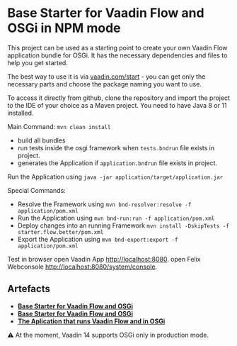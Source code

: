 # Base Starter for Vaadin Flow and OSGi in NPM mode

This project can be used as a starting point to create your own Vaadin Flow application bundle for OSGi.
It has the necessary dependencies and files to help you get started.

The best way to use it is via [vaadin.com/start](https://vaadin.com/start) - you can get only the necessary parts and choose the package naming you want to use.

To access it directly from github, clone the repository and import the project to the IDE of your choice as a Maven project. You need to have Java 8 or 11 installed.

Main Command: `mvn clean install`
- build all bundles
- run tests inside the osgi framework when `tests.bndrun` file exists in project.
- generates the Application if `application.bndrun` file exists in project.

Run the Application using `java -jar application/target/application.jar`


Special Commands:
- Resolve the Framework using `mvn bnd-resolver:resolve -f application/pom.xml`
- Run the Application using `mvn bnd-run:run -f application/pom.xml`
- Deploy changes into an running Framework `mvn install -DskipTests -f starter.flow.better/pom.xml`
- Export the Application using `mvn bnd-export:export -f application/pom.xml`



Test in browser
open Vaadin App [http://localhost:8080](http://localhost:8080).
open Felix Webconsole [http://localhost:8080/system/console](http://localhost:8080/system/console).

## Artefacts
* [**Base Starter for Vaadin Flow and OSGi**](starter.flow.simple)
* [**Base Starter for Vaadin Flow and OSGi**](starter.flow.better)
* [**The Aplication that runs Vaadin Flow and in OSGi**](application)

:warning:
At the moment, Vaadin 14 supports OSGi only in production mode. 